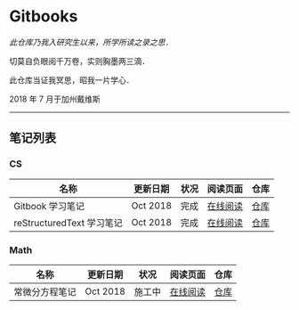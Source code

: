 # Gitbooks

*此仓库乃我入研究生以来，所学所读之录之思．*

切莫自负眼阅千万卷，实则胸墨两三滴．

此仓库当证我冥思，昭我一片学心．



2018 年 7 月于加州戴维斯

-----

## 笔记列表

### CS

| 名称 | 更新日期 | 状况 | 阅读页面 | 仓库 |
| --- | --- | --- | --- | --- |
| Gitbook 学习笔记 | Oct 2018 | 完成 | [在线阅读](https://wklchris.github.io/Gitbooks/CS/Gitbook/publish/) | [仓库](https://github.com/wklchris/Gitbooks/tree/master/CS/Gitbook) |
| reStructuredText 学习笔记 | Oct 2018 | 完成 | [在线阅读](https://wklchris.github.io/Gitbooks/CS/reStructuredText/publish/) | [仓库](https://github.com/wklchris/Gitbooks/tree/master/CS/reStructuredText) |

### Math

| 名称 | 更新日期 | 状况 | 阅读页面 | 仓库 |
| --- | --- | --- | --- | --- |
| 常微分方程笔记 | Oct 2018 | 施工中 | [在线阅读](https://wklchris.github.io/Gitbooks/Math/ODE/publish/) | [仓库](https://github.com/wklchris/Gitbooks/tree/master/Math/ODE) |